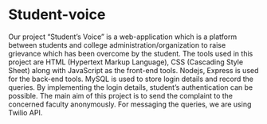 # Student-voice
Our project “Student’s Voice” is a web-application which is a platform between students and college administration/organization to raise grievance which has been overcome by the student. The tools used in this project are HTML (Hypertext Markup Language), CSS (Cascading Style Sheet) along with JavaScript as the front-end tools. Nodejs, Express is used for the back-end tools. MySQL is used to store login details and record the queries. By implementing the login details, student’s authentication can be possible. The main aim of this project is to send the complaint to the concerned faculty anonymously. For messaging the queries, we are using Twilio API.

